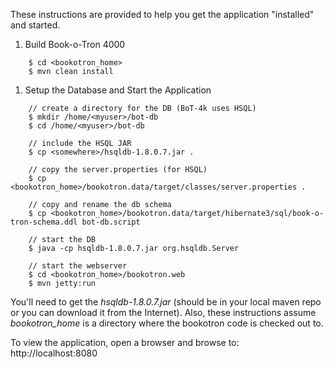 These instructions are provided to help you get the application "installed" and started.

  1. Build Book-o-Tron 4000
```
    $ cd <bookotron_home>
    $ mvn clean install
```
  1. Setup the Database and Start the Application
```
    // create a directory for the DB (BoT-4k uses HSQL)
    $ mkdir /home/<myuser>/bot-db
    $ cd /home/<myuser>/bot-db

    // include the HSQL JAR
    $ cp <somewhere>/hsqldb-1.8.0.7.jar .

    // copy the server.properties (for HSQL)
    $ cp <bookotron_home>/bookotron.data/target/classes/server.properties .

    // copy and rename the db schema
    $ cp <bookotron_home>/bookotron.data/target/hibernate3/sql/book-o-tron-schema.ddl bot-db.script

    // start the DB
    $ java -cp hsqldb-1.8.0.7.jar org.hsqldb.Server

    // start the webserver
    $ cd <bookotron_home>/bookotron.web
    $ mvn jetty:run
```

You'll need to get the _hsqldb-1.8.0.7.jar_ (should be in your local maven repo or you can download it from the Internet).  Also, these instructions assume _bookotron\_home_ is a directory where the bookotron code is checked out to.

To view the application, open a browser and browse to: http://localhost:8080